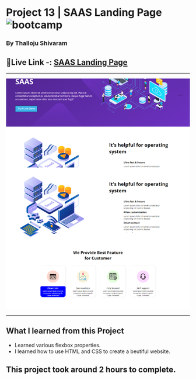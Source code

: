 # Project 13 | SAAS Landing Page ![bootcamp](https://img.shields.io/badge/JS-Bootcamp-yellow)

### By Thalloju Shivaram


## 🔗Live Link -: [ SAAS Landing Page ]()
 

---

![myproject](/Screenshot/saaslandingpage.png)

---


## What I learned from this Project

- Learned various flexbox properties.
- I learned how to use HTML and CSS to create a beutiful website.
## This project took around 2 hours to complete.